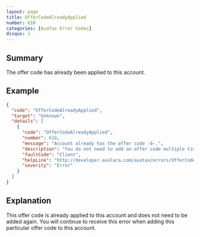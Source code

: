 ```yaml
---
layout: page
title: OfferCodeAlreadyApplied
number: 610
categories: [AvaTax Error Codes]
disqus: 1
---
```


## Summary

The offer code has already been applied to this account.

## Example

```json
{
  "code": "OfferCodeAlreadyApplied",
  "target": "Unknown",
  "details": [
    {
      "code": "OfferCodeAlreadyApplied",
      "number": 610,
      "message": "Account already has the offer code -0-.",
      "description": "You do not need to add an offer code multiple times. The account -1- already has the offer -0-, so no further action is required.",
      "faultCode": "Client",
      "helpLink": "http://developer.avalara.com/avatax/errors/OfferCodeAlreadyApplied",
      "severity": "Error"
    }
  ]
}
```

## Explanation

This offer code is already applied to this account and does not need to be added again. You will continue to receive this error when adding this particular offer code to this account.
